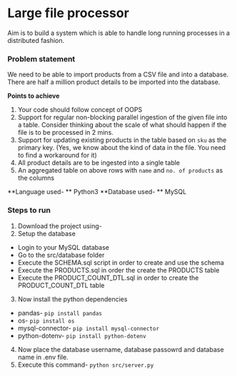 # Large file processor 
Aim is to build a system which is able to handle long running processes in a distributed fashion. 

### Problem statement 
We need to be able to import products from a CSV file and into a database. There are half a million product details to be imported into the database.

**Points to achieve**
1. Your code should follow concept of OOPS
2. Support for regular non-blocking parallel ingestion of the given file into a table. Consider thinking about the scale of what should happen if the file is to be processed in 2 mins.
3. Support for updating existing products in the table based on `sku` as the primary key. (Yes, we know about the kind of data in the file. You need to find a workaround for it)
4. All product details are to be ingested into a single table
5. An aggregated table on above rows with `name` and `no. of products` as the columns


**Language used- ** Python3
**Database used- ** MySQL

### Steps to run
1. Download the project using- 
2. Setup the database
  * Login to your MySQL database
  * Go to the src/database folder
  * Execute the SCHEMA.sql script in order to create and use the schema
  * Execute the PRODUCTS.sql in order the create the PRODUCTS table
  * Execute the PRODUCT_COUNT_DTL.sql in order to create the PRODUCT_COUNT_DTL table
3. Now install the python dependencies
  * pandas- `pip install pandas`
  * os- `pip install os`
  * mysql-connector- `pip install mysql-connector`
  * python-dotenv- `pip install python-dotenv`
4. Now place the database username, database passowrd and database name in .env file.
5. Execute this command- `python src/server.py`


